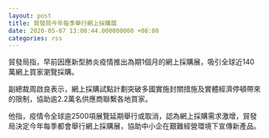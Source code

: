 ```yaml
---
layout: post
title: 貿發局今年每季舉行網上採購展
date: 2020-05-07 13:08:44.000000000 +08:00
categories: rss
---
```


貿發局指，早前因應新型肺炎疫情推出為期1個月的網上採購展，吸引全球近140萬網上買家瀏覽採購。

副總裁周啟良表示，網上採購試點計劃突破多國實施封關措施及實體經濟停頓帶來的限制，協助逾2.2萬名供應商聯繫各地買家。

他指，疫情令全球逾2500項展覽延期舉行或取消，認為網上採購需求激增，貿發局決定今年每季都會舉行網上採購展，協助中小企在艱難經營環境下宣傳新產品。
